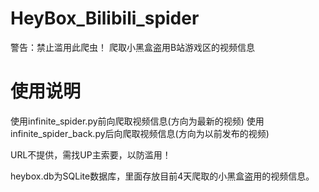 ﻿# HeyBox_Bilibili_spider
警告：禁止滥用此爬虫！
爬取小黑盒盗用B站游戏区的视频信息

# 使用说明
使用infinite_spider.py前向爬取视频信息(方向为最新的视频)
使用infinite_spider_back.py后向爬取视频信息(方向为以前发布的视频)

URL不提供，需找UP主索要，以防滥用！

heybox.db为SQLite数据库，里面存放目前4天爬取的小黑盒盗用的视频信息。
